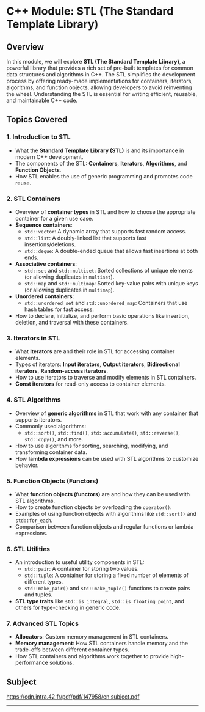 # C++ Module: STL (The Standard Template Library)

## Overview

In this module, we will explore **STL (The Standard Template Library)**, a powerful library that provides a rich set of pre-built templates for common data structures and algorithms in C++. The STL simplifies the development process by offering ready-made implementations for containers, iterators, algorithms, and function objects, allowing developers to avoid reinventing the wheel. Understanding the STL is essential for writing efficient, reusable, and maintainable C++ code.

## Topics Covered

### 1. **Introduction to STL**
- What the **Standard Template Library (STL)** is and its importance in modern C++ development.
- The components of the STL: **Containers**, **Iterators**, **Algorithms**, and **Function Objects**.
- How STL enables the use of generic programming and promotes code reuse.
  
### 2. **STL Containers**
- Overview of **container types** in STL and how to choose the appropriate container for a given use case.
- **Sequence containers**:
  - `std::vector`: A dynamic array that supports fast random access.
  - `std::list`: A doubly-linked list that supports fast insertions/deletions.
  - `std::deque`: A double-ended queue that allows fast insertions at both ends.
- **Associative containers**:
  - `std::set` and `std::multiset`: Sorted collections of unique elements (or allowing duplicates in `multiset`).
  - `std::map` and `std::multimap`: Sorted key-value pairs with unique keys (or allowing duplicates in `multimap`).
- **Unordered containers**:
  - `std::unordered_set` and `std::unordered_map`: Containers that use hash tables for fast access.
- How to declare, initialize, and perform basic operations like insertion, deletion, and traversal with these containers.

### 3. **Iterators in STL**
- What **iterators** are and their role in STL for accessing container elements.
- Types of iterators: **Input iterators**, **Output iterators**, **Bidirectional iterators**, **Random-access iterators**.
- How to use iterators to traverse and modify elements in STL containers.
- **Const iterators** for read-only access to container elements.
  
### 4. **STL Algorithms**
- Overview of **generic algorithms** in STL that work with any container that supports iterators.
- Commonly used algorithms:
  - `std::sort()`, `std::find()`, `std::accumulate()`, `std::reverse()`, `std::copy()`, and more.
- How to use algorithms for sorting, searching, modifying, and transforming container data.
- How **lambda expressions** can be used with STL algorithms to customize behavior.
  
### 5. **Function Objects (Functors)**
- What **function objects (functors)** are and how they can be used with STL algorithms.
- How to create function objects by overloading the `operator()`.
- Examples of using function objects with algorithms like `std::sort()` and `std::for_each`.
- Comparison between function objects and regular functions or lambda expressions.

### 6. **STL Utilities**
- An introduction to useful utility components in STL:
  - `std::pair`: A container for storing two values.
  - `std::tuple`: A container for storing a fixed number of elements of different types.
  - `std::make_pair()` and `std::make_tuple()` functions to create pairs and tuples.
- **STL type traits** like `std::is_integral`, `std::is_floating_point`, and others for type-checking in generic code.

### 7. **Advanced STL Topics**
- **Allocators**: Custom memory management in STL containers.
- **Memory management**: How STL containers handle memory and the trade-offs between different container types.
- How STL containers and algorithms work together to provide high-performance solutions.

## Subject
https://cdn.intra.42.fr/pdf/pdf/147958/en.subject.pdf

---
